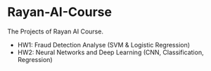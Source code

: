 # Rayan-AI-Course
The Projects of Rayan AI Course.

- HW1: Fraud Detection Analyse (SVM & Logistic Regression)
- HW2: Neural Networks and Deep Learning (CNN, Classification, Regression)


